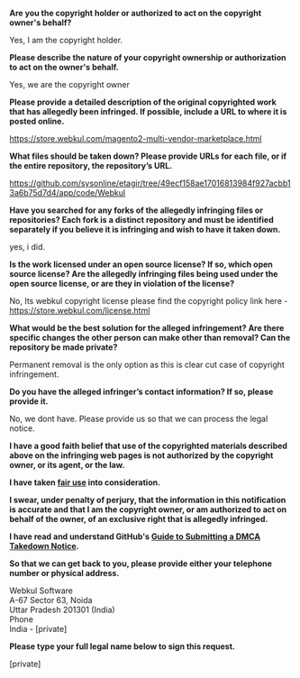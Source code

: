 **Are you the copyright holder or authorized to act on the copyright owner's behalf?**

Yes, I am the copyright holder.

**Please describe the nature of your copyright ownership or authorization to act on the owner's behalf.**

Yes, we are the copyright owner

**Please provide a detailed description of the original copyrighted work that has allegedly been infringed. If possible, include a URL to where it is posted online.**

https://store.webkul.com/magento2-multi-vendor-marketplace.html

**What files should be taken down? Please provide URLs for each file, or if the entire repository, the repository’s URL.**

https://github.com/sysonline/etagir/tree/49ecf158ae17016813984f927acbb13a6b75d7d4/app/code/Webkul

**Have you searched for any forks of the allegedly infringing files or repositories? Each fork is a distinct repository and must be identified separately if you believe it is infringing and wish to have it taken down.**

yes, i did.

**Is the work licensed under an open source license? If so, which open source license? Are the allegedly infringing files being used under the open source license, or are they in violation of the license?**

No, Its webkul copyright license please find the copyright policy link here - https://store.webkul.com/license.html

**What would be the best solution for the alleged infringement? Are there specific changes the other person can make other than removal? Can the repository be made private?**

Permanent removal is the only option as this is clear cut case of copyright infringement.

**Do you have the alleged infringer’s contact information? If so, please provide it.**

No, we dont have. Please provide us so that we can process the legal notice.

**I have a good faith belief that use of the copyrighted materials described above on the infringing web pages is not authorized by the copyright owner, or its agent, or the law.**

**I have taken <a href="https://www.lumendatabase.org/topics/22">fair use</a> into consideration.**

**I swear, under penalty of perjury, that the information in this notification is accurate and that I am the copyright owner, or am authorized to act on behalf of the owner, of an exclusive right that is allegedly infringed.**

**I have read and understand GitHub's <a href="https://docs.github.com/articles/guide-to-submitting-a-dmca-takedown-notice/">Guide to Submitting a DMCA Takedown Notice</a>.**

**So that we can get back to you, please provide either your telephone number or physical address.**

Webkul Software  
A-67 Sector 63, Noida  
Uttar Pradesh 201301 (India)  
Phone  
India - [private]

**Please type your full legal name below to sign this request.**

[private]

